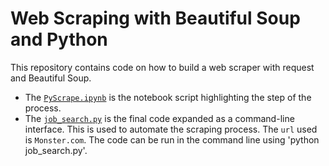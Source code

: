 # Web Scraping with Beautiful Soup and Python

This repository contains code on how to build a web scraper with request and Beautiful Soup.
+ The [`PyScrape.ipynb`](https://github.com/MachinatorX/bs4-web-scraper/blob/main/PyScrape.ipynb) is the notebook script highlighting the step of the process.
+ The [`job_search.py`](https://github.com/MachinatorX/bs4-web-scraper/blob/main/job_search.py) is the final code expanded as a command-line interface. This is used to automate the scraping process. The `url` used is `Monster.com`. The code can be run in the command line using 'python job_search.py'. 
